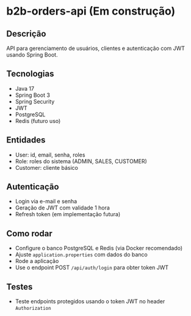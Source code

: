 # b2b-orders-api (Em construção)

## Descrição
API para gerenciamento de usuários, clientes e autenticação com JWT usando Spring Boot.

## Tecnologias
- Java 17
- Spring Boot 3
- Spring Security
- JWT
- PostgreSQL
- Redis (futuro uso)

## Entidades
- User: id, email, senha, roles
- Role: roles do sistema (ADMIN, SALES, CUSTOMER)
- Customer: cliente básico

## Autenticação
- Login via e-mail e senha
- Geração de JWT com validade 1 hora
- Refresh token (em implementação futura)

## Como rodar
- Configure o banco PostgreSQL e Redis (via Docker recomendado)
- Ajuste `application.properties` com dados do banco
- Rode a aplicação
- Use o endpoint POST `/api/auth/login` para obter token JWT

## Testes
- Teste endpoints protegidos usando o token JWT no header `Authorization`

